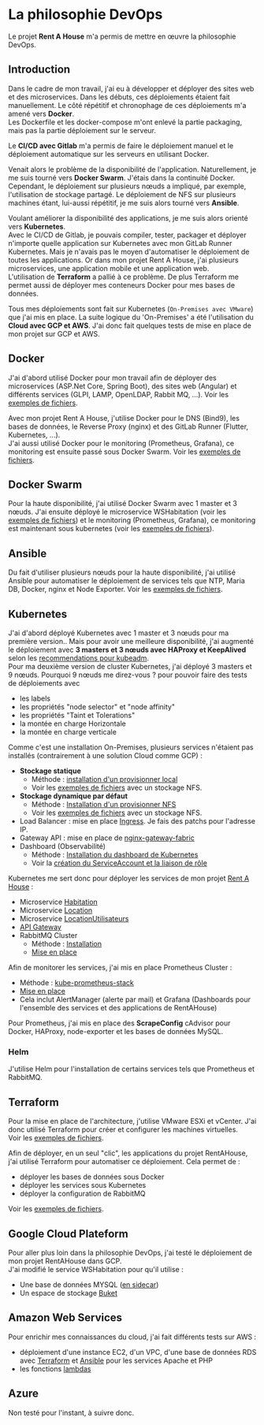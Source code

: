 # La philosophie DevOps

Le projet **Rent A House** m'a permis de mettre en œuvre la philosophie DevOps.

## Introduction
Dans le cadre de mon travail, j'ai eu à développer et déployer des sites web et des microservices.
Dans les débuts, ces déploiements étaient fait manuellement. Le côté répétitif et chronophage de ces déploiements m'a amené vers **Docker**.  
Les Dockerfile et les docker-compose m'ont enlevé la partie packaging, mais pas la partie déploiement sur le serveur.

Le **CI/CD avec Gitlab** m'a permis de faire le déploiement manuel et le déploiement automatique sur les serveurs en utilisant Docker.

Venait alors le problème de la disponibilité de l'application. Naturellement, je me suis tourné vers **Docker Swarm**. J'étais dans la continuité Docker.  
Cependant, le déploiement sur plusieurs nœuds a impliqué, par exemple, l'utilisation de stockage partagé.
Le déploiement de NFS sur plusieurs machines étant, lui-aussi répétitif, je me suis alors tourné vers **Ansible**.

Voulant améliorer la disponibilité des applications, je me suis alors orienté vers **Kubernetes**.  
Avec le CI/CD de Gitlab, je pouvais compiler, tester, packager et déployer n'importe quelle application sur Kubernetes 
avec mon GitLab Runner Kubernetes. Mais je n'avais pas le moyen d'automatiser le déploiement de toutes les applications.
Or dans mon projet Rent A House, j'ai plusieurs microservices, une application mobile et une application web.  
L'utilisation de **Terraform** a pallié à ce problème. De plus Terraform me permet aussi de déployer mes conteneurs Docker pour mes bases de données.

Tous mes déploiements sont fait sur Kubernetes (`On-Premises avec VMware`) que j'ai mis en place. 
La suite logique du 'On-Premises' a été l'utilisation du **Cloud avec GCP et AWS**. J'ai donc fait quelques tests de mise en place
de mon projet sur GCP et AWS.

## Docker
J'ai d'abord utilisé Docker pour mon travail afin de déployer des microservices (ASP.Net Core, Spring Boot), des sites web (Angular) et 
différents services (GLPI, LAMP, OpenLDAP, Rabbit MQ, ...).
Voir les [exemples de fichiers](../devops/docker/exemples/ecole).

Avec mon projet Rent A House, j'utilise Docker pour le DNS (Bind9), les bases de données, le Reverse Proxy (nginx) et des GitLab Runner (Flutter, Kubernetes, ...).  
J'ai aussi utilisé Docker pour le monitoring (Prometheus, Grafana), ce monitoring est ensuite passé sous Docker Swarm.
Voir les [exemples de fichiers](../devops/docker/exemples/kilroy).

## Docker Swarm
Pour la haute disponibilité, j'ai utilisé Docker Swarm avec 1 master et 3 nœuds. J'ai ensuite déployé le microservice 
WSHabitation (voir les [exemples de fichiers](../devops/docker/exemples/kilroy/wshabitation-stack)) et 
le monitoring (Prometheus, Grafana), ce monitoring est maintenant sous kubernetes (voir les [exemples de fichiers](../devops/kubernetes/exemple/global/prometheus)).

## Ansible
Du fait d'utiliser plusieurs nœuds pour la haute disponibilité, j'ai utilisé Ansible pour automatiser le déploiement de services 
tels que NTP, Maria DB, Docker, nginx et Node Exporter.
Voir les [exemples de fichiers](../devops/ansible/exemples).

## Kubernetes
J'ai d'abord déployé Kubernetes avec 1 master et 3 nœuds pour ma première version.. Mais pour avoir une meilleure disponibilité, j'ai augmenté le déploiement avec 
**3 masters et 3 nœuds avec HAProxy et KeepAlived** selon les [recommendations pour kubeadm](https://github.com/kubernetes/kubeadm/blob/main/docs/ha-considerations.md).  
Pour ma deuxième version de cluster Kubernetes, j'ai déployé 3 masters et 9 nœuds.
Pourquoi 9 nœuds me direz-vous ? pour pouvoir faire des tests de déploiements avec 
- les labels
- les propriétés "node selector" et "node affinity"
- les propriétés "Taint et Tolerations"
- la montée en charge Horizontale 
- la montée en charge verticale

Comme c'est une installation On-Premises, plusieurs services n'étaient pas installés (contrairement à une solution Cloud comme GCP) :
- **Stockage statique**
  - Méthode : [installation d'un provisionner local](https://github.com/kubernetes-sigs/sig-storage-local-static-provisioner/blob/master/helm/README.md)
  - Voir les [exemples de fichiers](../devops/kubernetes/exemple/global/storage/static) avec un stockage NFS.
- **Stockage dynamique par défaut**
  - Méthode : [Installation d'un provisionner NFS](https://github.com/kubernetes-sigs/nfs-subdir-external-provisioner)
  - Voir les [exemples de fichiers](../devops/kubernetes/exemple/global/storage/dynamic) avec un stockage NFS.
- Load Balancer : mise en place [Ingress](../devops/kubernetes/exemple/global/ingress/nginx). Je fais des patchs pour l'adresse IP.
- Gateway API : mise en place de [nginx-gateway-fabric](../devops/kubernetes/exemple/global/gateway-api/nginx)
- Dashboard (Observabilité)
    - Méthode : [Installation du dashboard de Kubernetes](https://kubernetes.io/docs/tasks/access-application-cluster/web-ui-dashboard/)
    - Voir la [création du ServiceAccount et la liaison de rôle](../devops/kubernetes/exemple/global/dashboard)


Kubernetes me sert donc pour déployer les services de mon projet [Rent A House](projet/presentation.md) :
- Microservice [Habitation](../devops/kubernetes/exemple/rentahouse/wshabitation/baremetal)
- Microservice [Location](../devops/kubernetes/exemple/rentahouse/wslocation/baremetal)
- Microservice [LocationUtilisateurs](../devops/kubernetes/exemple/rentahouse/wslocuser/baremetal)
- [API Gateway](../devops/kubernetes/exemple/rentahouse/apigateway)
- RabbitMQ Cluster
  - Méthode : [Installation](https://github.com/rabbitmq/cluster-operator) 
  - [Mise en place](../devops/kubernetes/exemple/rentahouse/rabbitmq)

Afin de monitorer les services, j'ai mis en place Prometheus Cluster :
- Méthode : [kube-prometheus-stack](https://github.com/prometheus-community/helm-charts/tree/main/charts/kube-prometheus-stack)
- [Mise en place](../devops/kubernetes/exemple/global/prometheus)
- Cela inclut AlertManager (alerte par mail) et Grafana (Dashboards pour l'ensemble des services et des applications de RentAHouse)

Pour Prometheus, j'ai mis en place des **ScrapeConfig** cAdvisor pour Docker, HAProxy, node-exporter et les bases de données MySQL.

### Helm
J'utilise Helm pour l'installation de certains services tels que Prometheus et RabbitMQ.

## Terraform
Pour la mise en place de l'architecture, j'utilise VMware ESXi et vCenter. J'ai donc utilisé Terraform pour créer et configurer les machines virtuelles.  
Voir les [exemples de fichiers](../devops/terraform/exemples/kubernetes/vmware/k8snodes).  

Afin de déployer, en un seul "clic", les applications du projet RentAHouse, j'ai utilisé Terraform pour automatiser ce déploiement.
Cela permet de :
- déployer les bases de données sous Docker
- déployer les services sous Kubernetes
- déployer la configuration de RabbitMQ

Voir les [exemples de fichiers](../devops/terraform/exemples/rentahouse).


## Google Cloud Plateform
Pour aller plus loin dans la philosophie DevOps, j'ai testé le déploiement de mon projet RentAHouse dans GCP.  
J'ai modifié le service WSHabitation pour qu'il utilise :
- Une base de données MYSQL ([en sidecar](../devops/kubernetes/exemple/rentahouse/wshabitation/gcp))
- Un espace de stockage [Buket](../devops/terraform/exemples/GCP/storage-bucket) 

## Amazon Web Services
Pour enrichir mes connaissances du cloud, j'ai fait différents tests sur AWS :
- déploiement d'une instance EC2, d'un VPC, d'une base de données RDS avec [Terraform](../devops/terraform/exemples/AWS/terraform/tutorial-ec2-vps-rds-terraform) et [Ansible](../devops/terraform/exemples/AWS/terraform/tutorial-ec2-vps-rds-ansible) pour les services Apache et PHP 
- les fonctions [lambdas](../devops/terraform/exemples/AWS/lambda)


## Azure
Non testé pour l'instant, à suivre donc.
